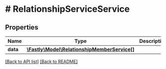# # RelationshipServiceService

## Properties

Name | Type | Description | Notes
------------ | ------------- | ------------- | -------------
**data** | [**\Fastly\Model\RelationshipMemberService[]**](RelationshipMemberService.md) |  | [optional] 


[[Back to API list]](../../README.md#endpoints) [[Back to README]](../../README.md)
